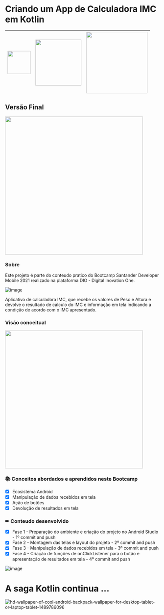 #
# Criando um App de Calculadora IMC em Kotlin
<img src="https://user-images.githubusercontent.com/10172471/125153349-718e6c00-e129-11eb-8f87-6bb2eca4ee5a.png" height="75px">|<img src="https://user-images.githubusercontent.com/10172471/126437209-13d83b1f-cb74-42f5-8943-0d4391af23ef.png" height="150px">|<img src=https://user-images.githubusercontent.com/10172471/126115749-b7946eb9-584b-4393-963c-d28c4f812c1b.png height="200px">
:---:|:---:|:---:

## Versão Final
<img src="https://user-images.githubusercontent.com/10172471/125567886-256bed62-350d-408e-a0d2-2113866579f8.gif" height="450px"> 

### Sobre
Este projeto é parte do conteudo pratico do Bootcamp Santander Developer Mobile 2021 realizado na plataforma DIO - Digital Inovation One.

![image](https://user-images.githubusercontent.com/10172471/125568276-7b6003c9-7332-4974-bd1d-9fd6d7457513.png)


Aplicativo de calculadora IMC, que recebe os valores de Peso e Altura e devolve o resultado de calculo do IMC e informação em tela indicando a condição de acordo com o IMC apresentado.

### Visão conceitual
<img src="https://user-images.githubusercontent.com/10172471/124865051-5a684680-df90-11eb-861c-f038975b3f69.JPG" height="450px">

### 📚 Conceitos abordados e aprendidos neste Bootcamp

- [x] Ecosistema Android
- [x] Manipulação de dados recebidos em tela
- [x] Ação de botões
- [x] Devolução de resultados em tela

### ✏ Conteudo desenvolvido

- [x] Fase 1 - Preparação do ambiente e criação do projeto no Android Studio - 1º commit and push
- [x] Fase 2 - Montagem das telas e layout do projeto - 2º commit and push
- [x] Fase 3 - Manipulação de dados recebidos em tela - 3º commit and push
- [x] Fase 4 - Criação de funções de onClickListener para o botão e apresentação de resultados em tela - 4º commit and push

![image](https://user-images.githubusercontent.com/10172471/125568414-3a821a20-725a-453c-b8d5-93439ff42ec3.png)

# A saga Kotlin continua ... 

![hd-wallpaper-of-cool-android-backpack-wallpaper-for-desktop-tablet-or-laptop-tablet-1489786096](https://user-images.githubusercontent.com/10172471/125572247-563f7262-02c0-418e-8a4a-99e4d44a0dd4.jpg)


